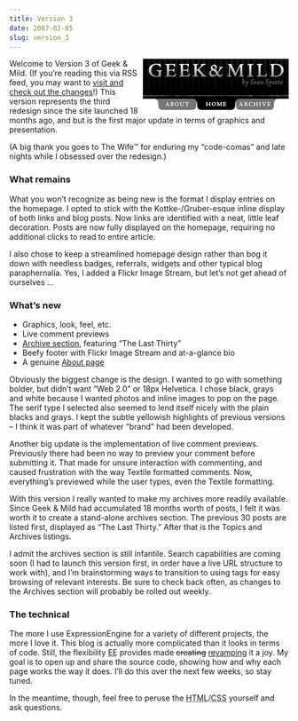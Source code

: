 ```yaml
---
title: Version 3
date: 2007-02-05
slug: version_3
---
```

<p><img src="/assets/img/gm-version3.jpg" border="0" height="100" width="263" alt="Geek &amp; Mild Version 3" align="right" align="right" />Welcome to Version 3 of Geek &amp; Mild. (If you&#8217;re reading this via RSS feed, you may want to <a href="http://www.seansperte.com">visit and check out the changes</a>!) This version represents the third redesign since the site launched 18 months ago, and but is the first major update in terms of graphics and presentation.</p>

<p>(A big thank you goes to The Wife&trade; for enduring my &#8220;code-comas&#8221; and late nights while I obsessed over the redesign.)</p>

<h3>What remains</h3>

<p>What you won&#8217;t recognize as being new is the format I display entries on the homepage. I opted to stick with the Kottke-/Gruber-esque inline display of both links and blog posts. Now links are identified with a neat, little leaf decoration. Posts are now fully displayed on the homepage, requiring no additional clicks to read to entire article.</p>

<p>I also chose to keep a streamlined homepage design rather than bog it down with needless badges, referrals, widgets and other typical blog paraphernalia. Yes, I added a Flickr Image Stream, but let&#8217;s not get ahead of ourselves &#8230;</p>

<h3>What&#8217;s new</h3>

<ul>
<li>Graphics, look, feel, etc.</li>
<li>Live comment previews</li>
<li><a href="/archive">Archive section</a>, featuring &#8220;The Last Thirty&#8221;</li>
<li>Beefy footer with Flickr Image Stream and at-a-glance bio</li>
<li>A genuine <a href="/about">About page</a></li>
</ul>

<p>Obviously the biggest change is the design. <span class="pullquote">I wanted to go with something bolder, but didn&#8217;t want &#8220;Web 2.0&#8221; or 18px Helvetica</span>. I chose black, grays and white because I wanted photos and inline images to pop on the page. The serif type I selected also seemed to lend itself nicely with the plain blacks and grays. I kept the subtle yellowish highlights of previous versions &#8211; I think it was part of whatever &#8220;brand&#8221; had been developed.</p>

<p>Another big update is the implementation of live comment previews. Previously there had been no way to preview your comment before submitting it. That made for unsure interaction with commenting, and caused frustration with the way Textile formatted comments. Now, everything&#8217;s previewed while the user types, even the Textile formatting.</p>

<p>With this version I really wanted to make my archives more readily available. Since Geek &amp; Mild had accumulated 18 months worth of posts, I felt it was worth it to create a stand-alone archives section. The previous 30 posts are listed first, displayed as &#8220;The Last Thirty.&#8221; After that is the Topics and Archives listings.</p>

<p>I admit the archives section is still infantile. Search capabilities are coming soon (I had to launch this version first, in order have a live URL structure to work with), and I&#8217;m brainstorming ways to transition to using tags for easy browsing of relevant interests. Be sure to check back often, as changes to the Archives section will probably be rolled out weekly.</p>

<h3>The technical</h3>

<p>The more I use ExpressionEngine for a variety of different projects, the more I love it. This blog is actually more complicated than it looks in terms of code. Still, the flexibility <abbr title="ExpressionEngine">EE</abbr> provides made <del>creating</del> <ins>revamping</ins> it a joy. My goal is to open up and share the source code, showing how and why each page works the way it does. I&#8217;ll do this over the next few weeks, so stay tuned.</p>

<p>In the meantime, though, feel free to peruse the <abbr title="Hypertext Markup Language">HTML</abbr>/<abbr title="Cascading Style Sheets">CSS</abbr> yourself and ask questions.</p>